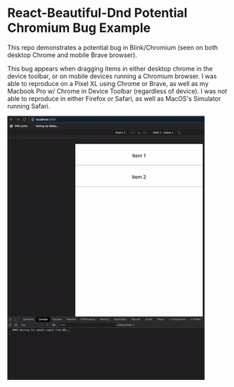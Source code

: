 # React-Beautiful-Dnd Potential Chromium Bug Example

This repo demonstrates a potential bug in Blink/Chromium (seen on both desktop Chrome and mobile Brave browser).

This bug appears when dragging items in either desktop chrome in the device toolbar,
or on mobile devices running a Chromium browser. I was able to reproduce on a Pixel XL using Chrome or Brave,
as well as my Macbook Pro w/ Chrome in Device Toolbar (regardless of device). I was not able to reproduce
in either Firefox or Safari, as well as MacOS's Simulator running Safari.

![Gif of bug](dnd-bug.gif)